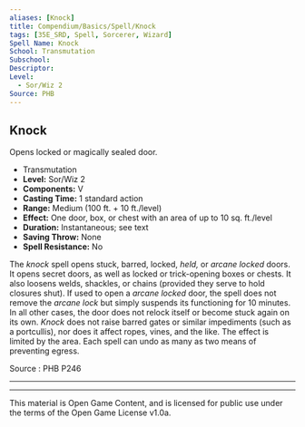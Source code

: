 ```yaml
---
aliases: [Knock]
title: Compendium/Basics/Spell/Knock
tags: [35E_SRD, Spell, Sorcerer, Wizard]
Spell Name: Knock
School: Transmutation
Subschool: 
Descriptor: 
Level:
  - Sor/Wiz 2
Source: PHB
---
```



## Knock

Opens locked or magically sealed door.

*   Transmutation
*   **Level:** Sor/Wiz 2
*   **Components:** V
*   **Casting Time:** 1 standard action
*   **Range:** Medium (100 ft. + 10 ft./level)
*   **Effect:** One door, box, or chest with an area of up to 10 sq. ft./level
*   **Duration:** Instantaneous; see text
*   **Saving Throw:** None
*   **Spell Resistance:** No

<p>The <i>knock</i> spell opens stuck, barred, locked, <i>held,</i> or <i>arcane locked</i> doors. It opens secret doors, as well as locked or trick-opening boxes or chests. It also loosens welds, shackles, or chains (provided they serve to hold closures shut). If used to open a <i>arcane locked</i> door, the spell does not remove the <i>arcane lock</i> but simply suspends its functioning for 10 minutes. In all other cases, the door does not relock itself or become stuck again on its own. <i>Knock</i> does not raise barred gates or similar impediments (such as a portcullis), nor does it affect ropes, vines, and the like. The effect is limited by the area. Each spell can undo as many as two means of preventing egress.</p>

Source : PHB P246

---

---

This material is Open Game Content, and is licensed for public use under
the terms of the Open Game License v1.0a.
